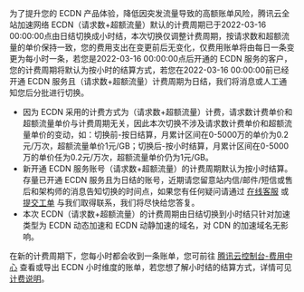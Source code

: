 为了提升您的 ECDN 产品体验，降低因突发流量导致的高额账单风险，腾讯云全站加速网络 ECDN（请求数+超额流量）默认的计费周期已于2022-03-16 00:00:00点由日结切换成小时结，本次切换仅调整计费周期，按请求数和超额流量的单价保持一致，您的费用支出在变更前后无变化，仅费用账单将由每日一条变更为每小时一条，若您是2022-03-16 00:00:00点后开通的 ECDN 服务的客户，您的计费周期将默认为按小时的结算方式，若您在2022-03-16 00:00:00前已经开通 ECDN 服务且（请求数+超额流量）计费周期为日结，我们将消息或人工通知您后分批进行切换。
-	因为 ECDN 采用的计费方式为（请求数+超额流量）计费，请求数计费单价和超额流量单价与计费周期无关，因此本次切换不涉及请求数计费单价和超额流量单价的变动，如：切换前-按日结算，月累计区间在0-5000万的单价为0.2元/万次，超额流量单价1元/GB；切换后-按小时结算，月累计区间在0-5000万的单价任为0.2元/万次，超额流量单价仍为1元/GB。
-	新开通 ECDN 服务账号（请求数+超额流量）的计费周期默认为按小时结算。存量已开通 ECDN 服务且为日结的账号，近期请您留意站内信/邮件/短信或售后和架构师的消息告知切换的时间点，如果您有任何疑问请通过 [在线客服](https://cloud.tencent.com/act/event/Online_service) 或 [提交工单](https://console.cloud.tencent.com/workorder/category) 与我们取得联系，我们将尽快给您答复。
-	本次 ECDN（请求数+超额流量）的计费周期由日结切换到小时结只针对加速类型为 ECDN 动态加速和 ECDN 动静加速的域名，对 CDN 的加速域名无影响。

在新的计费周期下，您每小时都会收到一条账单，您可前往 [腾讯云控制台-费用中心](https://console.cloud.tencent.com/expense) 查看或导出 ECDN 小时维度的账单，若您想了解小时结的结算方式，详情可见 [计费说明](https://cloud.tencent.com/document/product/228/70927)。
